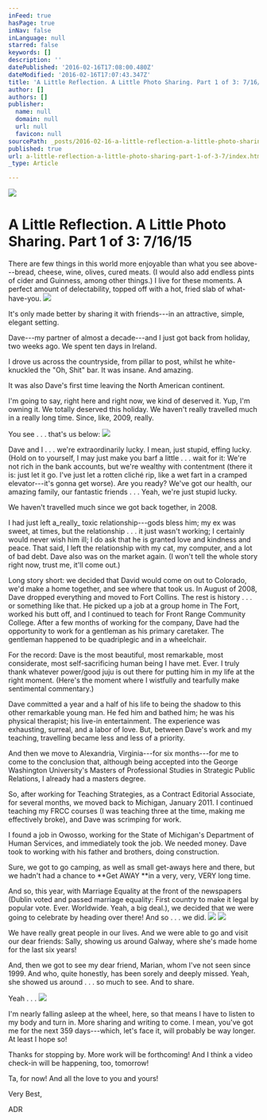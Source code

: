 ```yaml
---
inFeed: true
hasPage: true
inNav: false
inLanguage: null
starred: false
keywords: []
description: ''
datePublished: '2016-02-16T17:08:00.480Z'
dateModified: '2016-02-16T17:07:43.347Z'
title: 'A Little Reflection. A Little Photo Sharing. Part 1 of 3: 7/16/15'
author: []
authors: []
publisher:
  name: null
  domain: null
  url: null
  favicon: null
sourcePath: _posts/2016-02-16-a-little-reflection-a-little-photo-sharing-part-1-of-3-7.md
published: true
url: a-little-reflection-a-little-photo-sharing-part-1-of-3-7/index.html
_type: Article

---
```

![](https://the-grid-user-content.s3-us-west-2.amazonaws.com/49bff811-66bd-4223-ae6a-b1ab9417b5ed.jpg)

# A Little Reflection. A Little Photo Sharing. Part 1 of 3: 7/16/15

There are few things in this world more enjoyable than what you see above---bread, cheese, wine, olives, cured meats. (I would also add endless pints of cider and Guinness, among other things.) I live for these moments. A perfect amount of delectability, topped off with a hot, fried slab of what-have-you.
![](https://the-grid-user-content.s3-us-west-2.amazonaws.com/1002fc6b-c877-48b0-b373-b0bcaf877b4f.jpg)

It's only made better by sharing it with friends---in an attractive, simple, elegant setting.

Dave---my partner of almost a decade---and I just got back from holiday, two weeks ago. We spent ten days in Ireland.

I drove us across the countryside, from pillar to post, whilst he white-knuckled the "Oh, Shit" bar. It was insane. And amazing.

It was also Dave's first time leaving the North American continent.

I'm going to say, right here and right now, we kind of deserved it. Yup, I'm owning it. We totally deserved this holiday. We haven't really travelled much in a really long time. Since, like, 2009, really.

You see . . . that's us below:
![](https://the-grid-user-content.s3-us-west-2.amazonaws.com/d387b1e1-10fb-4611-be9a-62895b861729.jpg)

Dave and I . . . we're extraordinarily lucky. I mean, just stupid, effing lucky. (Hold on to yourself, I may just make you barf a little . . . wait for it: We're not rich in the bank accounts, but we're wealthy with contentment (there it is: just let it go. I've just let a rotten cliché rip, like a wet fart in a cramped elevator---it's gonna get worse). Are you ready? We've got our health, our amazing family, our fantastic friends . . . Yeah, we're just stupid lucky.

We haven't travelled much since we got back together, in 2008\.

I had just left a_really_ toxic relationship---gods bless him; my ex was sweet, at times, but the relationship . . . it just wasn't working; I certainly would never wish him ill; I do ask that he is granted love and kindness and peace. That said, I left the relationship with my cat, my computer, and a lot of bad debt. Dave also was on the market again. (I won't tell the whole story right now, trust me, it'll come out.)

Long story short: we decided that David would come on out to Colorado, we'd make a home together, and see where that took us. In August of 2008, Dave dropped everything and moved to Fort Collins. The rest is history . . . or something like that. He picked up a job at a group home in The Fort, worked his butt off, and I continued to teach for Front Range Community College. After a few months of working for the company, Dave had the opportunity to work for a gentleman as his primary caretaker. The gentleman happened to be quadriplegic and in a wheelchair.

For the record: Dave is the most beautiful, most remarkable, most considerate, most self-sacrificing human being I have met. Ever. I truly thank whatever power/good juju is out there for putting him in my life at the right moment. (Here's the moment where I wistfully and tearfully make sentimental commentary.)

Dave committed a year and a half of his life to being the shadow to this other remarkable young man. He fed him and bathed him; he was his physical therapist; his live-in entertainment. The experience was exhausting, surreal, and a labor of love. But, between Dave's work and my teaching, travelling became less and less of a priority.

And then we move to Alexandria, Virginia---for six months---for me to come to the conclusion that, although being accepted into the George Washington University's Masters of Professional Studies in Strategic Public Relations, I already had a masters degree.

So, after working for Teaching Strategies, as a Contract Editorial Associate, for several months, we moved back to Michigan, January 2011\. I continued teaching my FRCC courses (I was teaching three at the time, making me effectively broke), and Dave was scrimping for work.

I found a job in Owosso, working for the State of Michigan's Department of Human Services, and immediately took the job. We needed money. Dave took to working with his father and brothers, doing construction.

Sure, we got to go camping, as well as small get-aways here and there, but we hadn't had a chance to **Get AWAY **in a very, very, VERY long time.

And so, this year, with Marriage Equality at the front of the newspapers (Dublin voted and passed marriage equality: First country to make it legal by popular vote. Ever. Worldwide. Yeah, a big deal.), we decided that we were going to celebrate by heading over there! And so . . . we did.
![](https://the-grid-user-content.s3-us-west-2.amazonaws.com/9f5b6bae-6b0b-4821-a269-fef922c9d512.jpg)
![](https://the-grid-user-content.s3-us-west-2.amazonaws.com/204103fd-d656-4278-8ddf-3efabcfa416c.jpg)

We have really great people in our lives. And we were able to go and visit our dear friends: Sally, showing us around Galway, where she's made home for the last six years!

And, then we got to see my dear friend, Marian, whom I've not seen since 1999\. And who, quite honestly, has been sorely and deeply missed. Yeah, she showed us around . . . so much to see. And to share.

Yeah . . .
![](https://the-grid-user-content.s3-us-west-2.amazonaws.com/df953a4e-e3ac-4450-9060-c8abd7137c94.jpg)

I'm nearly falling asleep at the wheel, here, so that means I have to listen to my body and turn in. More sharing and writing to come. I mean, you've got me for the next 359 days---which, let's face it, will probably be way longer. At least I hope so!

Thanks for stopping by. More work will be forthcoming! And I think a video check-in will be happening, too, tomorrow!

Ta, for now! And all the love to you and yours!

Very Best,

ADR